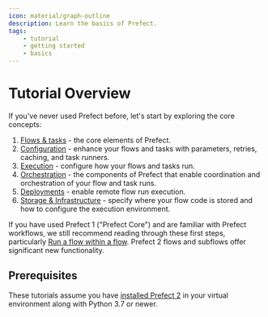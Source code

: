 ```yaml
---
icon: material/graph-outline
description: Learn the basics of Prefect.
tags:
    - tutorial
    - getting started
    - basics
---
```

# Tutorial Overview

If you've never used Prefect before, let's start by exploring the core concepts:

1. [Flows & tasks](/tutorials/first-steps/) - the core elements of Prefect.
2. [Configuration](/tutorials/flow-task-config/) - enhance your flows and tasks with parameters, retries, caching, and task runners.
3. [Execution](/tutorials/execution/) - configure how your flows and tasks run.
4. [Orchestration](/tutorials/orchestration/) - the components of Prefect that enable coordination and orchestration of your flow and task runs.
5. [Deployments](/tutorials/deployments/) - enable remote flow run execution.
6. [Storage & Infrastructure](/tutorials/storage/) - specify where your flow code is stored and how to configure the execution environment.

If you have used Prefect 1 ("Prefect Core") and are familiar with Prefect workflows, we still recommend reading through these first steps, particularly [Run a flow within a flow](/tutorials/first-steps/#run-a-flow-within-a-flow). Prefect 2 flows and subflows offer significant new functionality.

## Prerequisites

These tutorials assume you have [installed Prefect 2](/getting-started/installation/) in your virtual environment along with Python 3.7 or newer.
